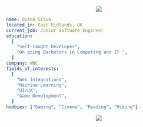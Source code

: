 <p align="center">
  <img src="https://capsule-render.vercel.app/api?text=Hey%20There%20👋&animation=fadeIn&type=waving&color=gradient&height=100" />
</p>

```yaml
name: Diana Silva
located_in: East Midlands, UK
current_job: Junior Software Engineer
education:
  [
    "Self-Taught Developer",
    "On going Bachelors in Computing and IT ",
  ]
company: WNC
fields_of_interests:
  [
    "Web Integrations",
    "Machine Learning",
    "UI/UX",
    "Game Development",
  ]
hobbies: ["Gaming", "Cinema", "Reading", "Hiking"]
```
<p align="center">
  <img src="https://capsule-render.vercel.app/api?text&animation=fadeIn&type=waving&color=gradient&height=100&section=footer" />
</p>
